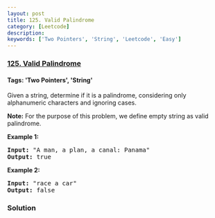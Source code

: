 ```yaml
---
layout: post
title: 125. Valid Palindrome
category: [Leetcode]
description: 
keywords: ['Two Pointers', 'String', 'Leetcode', 'Easy']
---
```

### [125. Valid Palindrome](https://leetcode.com/problems/valid-palindrome)

#### Tags: 'Two Pointers', 'String'

<div class="content__u3I1 question-content__JfgR"><div><p>Given a string, determine if it is a palindrome, considering only alphanumeric characters and ignoring cases.</p>
<p><strong>Note:</strong> For the purpose of this problem, we define empty string as valid palindrome.</p>
<p><strong>Example 1:</strong></p>
<pre><strong>Input:</strong> "A man, a plan, a canal: Panama"
<strong>Output:</strong> true
</pre>
<p><strong>Example 2:</strong></p>
<pre><strong>Input:</strong> "race a car"
<strong>Output:</strong> false
</pre>
</div></div>

### Solution

